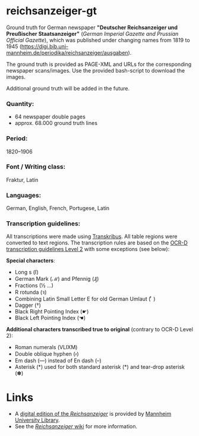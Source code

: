# reichsanzeiger-gt
Ground truth for German newspaper **"Deutscher Reichsanzeiger und Preußischer Staatsanzeiger"** (*German Imperial Gazette and Prussian Official Gazette*), which was published under changing names from 1819 to 1945 (https://digi.bib.uni-mannheim.de/periodika/reichsanzeiger/ausgaben). 

The ground truth is provided as PAGE-XML and URLs for the corresponding newspaper scans/images. Use the provided bash-script to download the images.

Additional ground truth will be added in the future.

### Quantity:
- 64 newspaper double pages
- approx. 68.000 ground truth lines

### Period:
1820–1906 

### Font / Writing class:
Fraktur, Latin

### Languages:
German, English, French, Portugese, Latin

### Transcription guidelines:
All transcriptions were made using [Transkribus](https://readcoop.eu/transkribus/?sc=Transkribus). All table regions were converted to text regions. The transcription rules are based on the [OCR-D transcription guidelines Level 2](https://ocr-d.de/en/gt-guidelines/trans/trLevels.html) with some exceptions (see below):

**Special characters**: 
- Long s (ſ)
- German Mark (ℳ) and Pfennig (₰)
- Fractions (½ ...)
- R rotunda (ꝛ)
- Combining Latin Small Letter E for old German Umlaut ( ͤ )
- Dagger (†)
- Black Right Pointing Index (☛)
- Black Left Pointing Index (☚)

**Additional characters transcribed true to original** (contrary to OCR-D Level 2):
- Roman numerals (ⅤⅬⅠⅩⅯ)
- Double oblique hyphen (⸗)
- Em dash (—) instead of En dash (–)
- Asterisk (\*) used for both standard asterisk (\*) and tear-drop asterisk (✽)

# Links
+ A [digital edition of the *Reichsanzeiger*](https://digi.bib.uni-mannheim.de/periodika/reichsanzeiger/) is provided by [Mannheim University Library](https://www.bib.uni-mannheim.de/en/).
+ See the [*Reichsanzeiger* wiki](https://github.com/UB-Mannheim/Reichsanzeiger/wiki) for more information.
